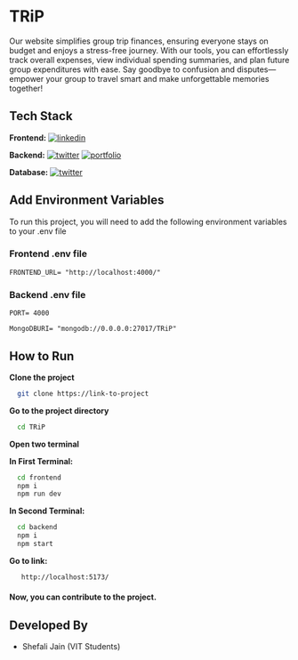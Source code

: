 
# TRiP

Our website simplifies group trip finances, ensuring everyone stays on budget and enjoys a stress-free journey. With our tools, you can effortlessly track overall expenses, view individual spending summaries, and plan future group expenditures with ease. Say goodbye to confusion and disputes—empower your group to travel smart and make unforgettable memories together!



## Tech Stack

**Frontend:** [![linkedin](https://img.shields.io/badge/React-20232A?style=for-the-badge&logo=react&logoColor=61DAFB)](https://www.linkedin.com/)

**Backend:** [![twitter](https://img.shields.io/badge/Express.js-404D59?style=for-the-badge)](https://twitter.com/)
[![portfolio](https://img.shields.io/badge/Node.js-43853D?style=for-the-badge&logo=node.js&logoColor=white)](https://katherineoelsner.com/)

**Database:** [![twitter](https://img.shields.io/badge/MongoDB-4EA94B?style=for-the-badge&logo=mongodb&logoColor=white)](https://twitter.com/)



## Add Environment Variables

To run this project, you will need to add the following environment variables to your .env file

### Frontend .env file

`FRONTEND_URL= "http://localhost:4000/"`

### Backend .env file

`PORT= 4000`

`MongoDBURI= "mongodb://0.0.0.0:27017/TRiP"`



## How to Run

**Clone the project**

```bash
  git clone https://link-to-project
```

**Go to the project directory**

```bash
  cd TRiP
```

**Open two terminal**


**In First Terminal:**

```bash
  cd frontend
  npm i
  npm run dev
```
**In Second Terminal:**

```bash
  cd backend
  npm i
  npm start
```
**Go to link:**

```bash
   http://localhost:5173/
```

#### Now, you can contribute to the project.

## Developed By
- Shefali Jain (VIT Students)

